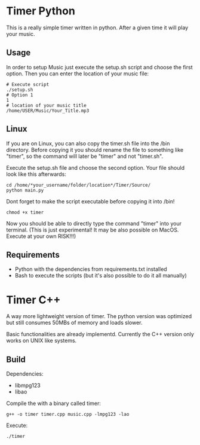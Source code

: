 # Timer Python

This is a really simple timer written in python. After a given time it will play your music. 

## Usage

In order to setup Music just execute the setup.sh script and choose the first option. 
Then you can enter the location of your music file: 
```
# Execute script
./setup.sh
# Option 1 
1
# location of your music title 
/home/USER/Music/Your_Title.mp3
```

## Linux 

If you are on Linux, you can also copy the timer.sh file into the /bin directory. 
Before copying it you should rename the file to something like "timer", so the command will later be "timer" and not "timer.sh".  

Execute the setup.sh file and choose the second option. Your file should look like this afterwards: 

```
cd /home/*your_username/folder/location*/Timer/Source/
python main.py
```

Dont forget to make the script executable before copying it into /bin!
```
chmod +x timer
```
Now you should be able to directly type the command "timer" into your terminal.
(This is just experimental! It may be also possible on MacOS. Execute at your own RISK!!!)

## Requirements

- Python with the dependencies from requirements.txt installed
- Bash to execute the scripts (but it's also possible to do it all manually)


# Timer C++
A way more lightweight version of timer. The python version was optimized but still consumes 50MBs of memory and loads slower.

Basic functionalities are already implementd. Currently the C++ version only works on UNIX like systems.

## Build
Dependencies:
- libmpg123
- libao

Compile the with a binary called timer:
```
g++ -o timer timer.cpp music.cpp -lmpg123 -lao
```
Execute:
```
./timer
```
